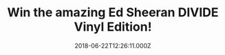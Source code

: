---
campaign-uuid: "c-fe6b09c4-fcbf-42f4-a787-f955fb24df50"
type: "Competition"
category: "Gifts"
date: "2018-06-22T12:26:11.000Z"
end-date: "2018-07-22T23:59:00.000Z"
disable-form: false
is_promoted: false
has_entry_page: true
title: "Win the amazing Ed Sheeran DIVIDE Vinyl Edition!"
competition-description: "<p>Calling all Ed Sheeran Fans! We have the biggest selling\
  \ vinyl record of the year waiting for YOU! YES, you guessed it, we’re giving away\
  \ the magnificent Ed Sheeran DIVIDE Vinyl Edition to one of our lucky NME AAA members!</p>\n\
  <p>If you would like to listen your fav Ed Sheeran hits on Vinyl, enter below for\
  \ a chance to win!</p>\n"
hero-header: "Win the amazing Ed Sheeran DIVIDE Vinyl Edition!"
terms-confirmation: "N/A"
banner-img: "https://assets.expresslyapp.com/asset-70de96e5-49fc-4740-b437-758ec42128f7.jpg"
logo-left-href: "http://aaa.nme.com"
logo-left-image: "https://assets.expresslyapp.com/asset-7dbf0970-7237-4d49-a47b-3de7267c2335.jpg"
logo-left-title: "NME"
bg-image-hero: "https://assets.expresslyapp.com/asset-add8d1cc-ad81-4b31-b4fd-469d5428b8e4.jpg"
bg-image-first: "https://assets.expresslyapp.com/asset-b0874f56-37b1-4fb6-9bd7-440686f5e48b.jpg"
section1-content: "<p>Ed Sheeran and his latest album DIVIDE has sold more than a\
  \ million copies in two days becoming the biggest selling British album of the year.\
  \ \nIt has become the latest example of the streaming revolution in music, smashing\
  \ Spotify’s record for the most streams in a single week with 375 million globally!</p>\n\
  <p>Shape Of You, Perfect, Castle On The Hill are some of the 12 tracks of the Vinyl\
  \ and each is perfectly formed! Thanks to NME AAA the amazing Ed Sheeran DIVIDE\
  \ Vinyl edition could be yours!</p> \n<p>Enter the form below and you could be dancing\
  \ along your favourite Ed Sheeran tunes anywhere!</p>\n"
entry-title: "Win the amazing Ed Sheeran DIVIDE Vinyl Edition!"
entry-content: "<p>Enter the draw to win Ed Sheeran DIVIDE Vinyl edition by completing\
  \ the form below before 23:59 on 22st July 2018.</p>\n"
has-winner: true
winner-title: "CONGRATULATIONS to Andrew W. who won the amazing Ed Sheeran DIVIDE\
  \ Vinyl Edition!"
winner-banner: "https://assets.expresslyapp.com/asset-47e67b95-3532-402b-ad51-545b3e72e63a.jpg"
prize-description: "Ed Sheeran DIVIDE Vinyl Edition."
special-conditions: "Multiple entries are allowed up to one every day."
country-restrictions:
- "GB"
---